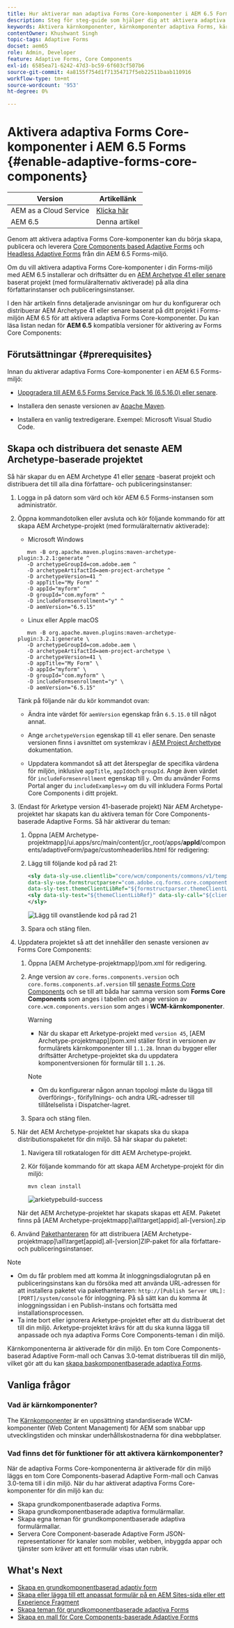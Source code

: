 ```yaml
---
title: Hur aktiverar man adaptiva Forms Core-komponenter i AEM 6.5 Forms?
description: Steg för steg-guide som hjälper dig att aktivera adaptiva Forms Core-komponenter i en AEM 6.5 Forms-miljö.
keywords: Aktivera kärnkomponenter, kärnkomponenter adaptiva Forms, kärnkomponenter i 6.5, adaptiva Forms Core-komponenter i AEM 6.5, AF Core-komponenter i AEM 6.5, AEM 6.5 Forms Core-komponenter
contentOwner: Khushwant Singh
topic-tags: Adaptive Forms
docset: aem65
role: Admin, Developer
feature: Adaptive Forms, Core Components
exl-id: 6585ea71-6242-47d3-bc59-6f603cf507b6
source-git-commit: 4a8155f754d1f71354717f5eb22511baab110916
workflow-type: tm+mt
source-wordcount: '953'
ht-degree: 0%

---
```


# Aktivera adaptiva Forms Core-komponenter i AEM 6.5 Forms {#enable-adaptive-forms-core-components}

| Version | Artikellänk |
| -------- | ---------------------------- |
| AEM as a Cloud Service | [Klicka här](https://experienceleague.adobe.com/docs/experience-manager-cloud-service/content/forms/setup-configure-migrate/enable-adaptive-forms-core-components.html) |
| AEM 6.5 | Denna artikel |

<!--**Applies to:** ✅ Adaptive Form Core Components ❎ [Adaptive Form Foundation Components](/help/forms/using/create-adaptive-form.md).-->

Genom att aktivera adaptiva Forms Core-komponenter kan du börja skapa, publicera och leverera [Core Components based Adaptive Forms](create-an-adaptive-form-core-components.md) och [Headless Adaptive Forms](https://experienceleague.adobe.com/docs/experience-manager-headless-adaptive-forms/using/overview.html) från din AEM 6.5 Forms-miljö.

Om du vill aktivera adaptiva Forms Core-komponenter i din Forms-miljö med AEM 6.5 installerar och driftsätter du en [AEM Archetype 41 eller senare](https://experienceleague.adobe.com/docs/experience-manager-core-components/using/developing/archetype/overview.html) baserat projekt (med formuläralternativ aktiverade) på alla dina författarinstanser och publiceringsinstanser.

I den här artikeln finns detaljerade anvisningar om hur du konfigurerar och distribuerar AEM Archetype 41 eller senare baserat på ditt projekt i Forms-miljön AEM 6.5 för att aktivera adaptiva Forms Core-komponenter. Du kan läsa listan nedan för **AEM 6.5** kompatibla versioner för aktivering av Forms Core Components:

## Förutsättningar {#prerequisites}

Innan du aktiverar adaptiva Forms Core-komponenter i en AEM 6.5 Forms-miljö:

* [Uppgradera till AEM 6.5 Forms Service Pack 16 (6.5.16.0) eller senare](https://experienceleague.adobe.com/docs/experience-manager-65/release-notes/aem-forms-current-service-pack-installation-instructions.html).

* Installera den senaste versionen av [Apache Maven](https://maven.apache.org/download.cgi).

* Installera en vanlig textredigerare. Exempel: Microsoft Visual Studio Code.

## Skapa och distribuera det senaste AEM Archetype-baserade projektet

Så här skapar du en AEM Archetype 41 eller [senare](https://github.com/adobe/aem-project-archetype) -baserat projekt och distribuera det till alla dina författare- och publiceringsinstanser:

1. Logga in på datorn som värd och kör AEM 6.5 Forms-instansen som administratör.
1. Öppna kommandotolken eller avsluta och kör följande kommando för att skapa AEM Archetype-projekt (med formuläralternativ aktiverade):

   * Microsoft Windows

   ```Shell
      mvn -B org.apache.maven.plugins:maven-archetype-plugin:3.2.1:generate ^
      -D archetypeGroupId=com.adobe.aem ^
      -D archetypeArtifactId=aem-project-archetype ^
      -D archetypeVersion=41 ^
      -D appTitle="My Form" ^
      -D appId="myform" ^
      -D groupId="com.myform" ^
      -D includeFormsenrollment="y" ^
      -D aemVersion="6.5.15" 
   ```

   * Linux eller Apple macOS

   ```Shell
      mvn -B org.apache.maven.plugins:maven-archetype-plugin:3.2.1:generate \
      -D archetypeGroupId=com.adobe.aem \
      -D archetypeArtifactId=aem-project-archetype \
      -D archetypeVersion=41 \
      -D appTitle="My Form" \
      -D appId="myform" \
      -D groupId="com.myform" \
      -D includeFormsenrollment="y" \
      -D aemVersion="6.5.15" 
   ```

   Tänk på följande när du kör kommandot ovan:

   * Ändra inte värdet för `aemVersion` egenskap från `6.5.15.0` till något annat.

   * Ange `archetypeVersion` egenskap till `41` eller senare. Den senaste versionen finns i avsnittet om systemkrav i [AEM Project Archettype](https://github.com/adobe/aem-project-archetype) dokumentation.

   * Uppdatera kommandot så att det återspeglar de specifika värdena för miljön, inklusive `appTitle`, `appId`och `groupId`. Ange även värdet för  `includeFormsenrollment` egenskap till `y`. Om du använder Forms Portal anger du `includeExamples=y` om du vill inkludera Forms Portal Core Components i ditt projekt.


1. (Endast för Arketype version 41-baserade projekt) När AEM Archetype-projektet har skapats kan du aktivera teman för Core Components-baserade Adaptive Forms. Så här aktiverar du teman:

   1. Öppna [AEM Archetype-projektmapp]/ui.apps/src/main/content/jcr_root/apps/__appId__/components/adaptiveForm/page/customheaderlibs.html för redigering:

   1. Lägg till följande kod på rad 21:

      ```XML
      <sly data-sly-use.clientlib="core/wcm/components/commons/v1/templates/clientlib.html"
      data-sly-use.formstructparser="com.adobe.cq.forms.core.components.models.form.FormStructureParser"
      data-sly-test.themeClientLibRef="${formstructparser.themeClientLibRefFromFormContainer}">
      <sly data-sly-test="${themeClientLibRef}" data-sly-call="${clientlib.css @ categories=themeClientLibRef}"/>
      </sly>
      ```

      ![Lägg till ovanstående kod på rad 21](/help/forms/using/assets/code-to-enable-themes.png)

   1. Spara och stäng filen.

1. Uppdatera projektet så att det innehåller den senaste versionen av Forms Core Components:

   1. Öppna [AEM Archetype-projektmapp]/pom.xml för redigering.
   1. Ange version av `core.forms.components.version` och `core.forms.components.af.version` till [senaste Forms Core Components](https://github.com/adobe/aem-core-forms-components/tree/release/650#system-requirements) och se till att båda har samma version som **Forms Core Components** som anges i tabellen och ange version av `core.wcm.components.version` som anges i **WCM-kärnkomponenter**.

      >[!WARNING]
      >
      >* När du skapar ett Arketype-projekt med `version 45`, [AEM Archetype-projektmapp]/pom.xml ställer först in versionen av formulärets kärnkomponenter till `1.1.28`. Innan du bygger eller driftsätter Archetype-projektet ska du uppdatera komponentversionen för formulär till `1.1.26`.


      >[!NOTE]
      >
      >* Om du konfigurerar någon annan topologi måste du lägga till överförings-, förifyllnings- och andra URL-adresser till tillåtelselista i Dispatcher-lagret.

   1. Spara och stäng filen.


1. När det AEM Archetype-projektet har skapats ska du skapa distributionspaketet för din miljö. Så här skapar du paketet:

   1. Navigera till rotkatalogen för ditt AEM Archetype-projekt.

   1. Kör följande kommando för att skapa AEM Archetype-projekt för din miljö:

      ```Shell
      mvn clean install
      ```

      ![arkietypebuild-success](/help/forms/using/assets/corecomponent-build-successful.png)


   När det AEM Archetype-projektet har skapats skapas ett AEM. Paketet finns på [AEM Archetype-projektmapp]\all\target\[appid].all-[version].zip

1. Använd [Pakethanteraren](https://experienceleague.adobe.com/docs/experience-manager-65/administering/contentmanagement/package-manager.html?lang=en) för att distribuera [AEM Archetype-projektmapp]\all\target\[appid].all-[version]ZIP-paket för alla författare- och publiceringsinstanser.

>[!NOTE]
>
>
>
> * Om du får problem med att komma åt inloggningsdialogrutan på en publiceringsinstans kan du försöka med att använda URL-adressen för att installera paketet via pakethanteraren: `http://[Publish Server URL]:[PORT]/system/console` för inloggning. På så sätt kan du komma åt inloggningssidan i en Publish-instans och fortsätta med installationsprocessen.
> * Ta inte bort eller ignorera Arketype-projektet efter att du distribuerat det till din miljö. Arketype-projektet krävs för att du ska kunna lägga till anpassade och nya adaptiva Forms Core Components-teman i din miljö.

Kärnkomponenterna är aktiverade för din miljö. En tom Core Components-baserad Adaptive Form-mall och Canvas 3.0-temat distribueras till din miljö, vilket gör att du kan [skapa baskomponentbaserade adaptiva Forms](create-an-adaptive-form-core-components.md).

## Vanliga frågor

### Vad är kärnkomponenter?

The [Kärnkomponenter](https://experienceleague.adobe.com/docs/experience-manager-core-components/using/introduction.html) är en uppsättning standardiserade WCM-komponenter (Web Content Management) för AEM som snabbar upp utvecklingstiden och minskar underhållskostnaderna för dina webbplatser.

### Vad finns det för funktioner för att aktivera kärnkomponenter?


När de adaptiva Forms Core-komponenterna är aktiverade för din miljö läggs en tom Core Components-baserad Adaptive Form-mall och Canvas 3.0-tema till i din miljö. När du har aktiverat adaptiva Forms Core-komponenter för din miljö kan du:

* Skapa grundkomponentbaserade adaptiva Forms.
* Skapa grundkomponentbaserade adaptiva formulärmallar.
* Skapa egna teman för grundkomponentbaserade adaptiva formulärmallar.
* Servera Core Component-baserade Adaptive Form JSON-representationer för kanaler som mobiler, webben, inbyggda appar och tjänster som kräver att ett formulär visas utan rubrik.

## What&#39;s Next

* [Skapa en grundkomponentbaserad adaptiv form](/help/forms/using/create-an-adaptive-form-core-components.md)
* [Skapa eller lägga till ett anpassat formulär på en AEM Sites-sida eller ett Experience Fragment](create-or-add-an-adaptive-form-to-aem-sites-page.md)
* [Skapa teman för grundkomponentbaserade adaptiva Forms](create-or-customize-themes-for-adaptive-forms-core-components.md)
* [Skapa en mall för Core Components-baserade Adaptive Forms](template-editor.md)
